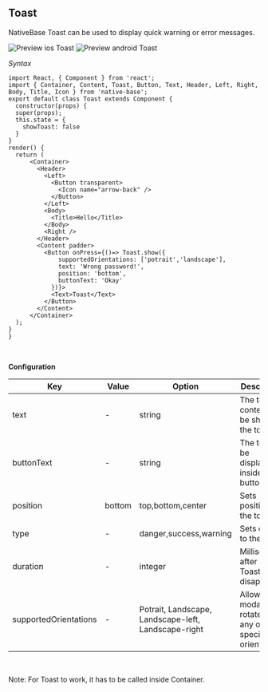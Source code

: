 ## Toast

NativeBase Toast can be used to display quick warning or error messages. <br />

![Preview ios Toast](https://docs.nativebase.io/docs/assets/ios/components/toast.gif)
![Preview android Toast](https://docs.nativebase.io/docs/assets/android/components/toast.gif)

*Syntax*

<pre class="line-numbers"><code class="language-jsx">import React, &lcub; Component } from 'react';
import &lcub; Container, Content, Toast, Button, Text, Header, Left, Right, Body, Title, Icon } from 'native-base';
export default class Toast extends Component &lcub;
  constructor(props) &lcub;
  super(props);
  this.state = &lcub;
    showToast: false
  }
}
render() &lcub;
  return (
      &lt;Container>
        &lt;Header>
          &lt;Left>
            &lt;Button transparent>
              &lt;Icon name="arrow-back" />
            &lt;/Button>
          &lt;/Left>
          &lt;Body>
            &lt;Title>Hello&lt;/Title>
          &lt;/Body>
          &lt;Right />
        &lt;/Header>
        &lt;Content padder>
          &lt;Button onPress=&lcub;()=> Toast.show(&lcub;
              supportedOrientations: ['potrait','landscape'],
              text: 'Wrong password!',
              position: 'bottom',
              buttonText: 'Okay'
            })}>
            &lt;Text>Toast&lt;/Text>
          &lt;/Button>
        &lt;/Content>
      &lt;/Container>
  );
}
}</code></pre><br />

**Configuration**
<table class="table table-bordered">
        <thead>
            <tr>
                <th>Key</th>
                <th>Value</th>
                <th>Option</th>
                <th width="50%">Description</th>
            </tr>
        </thead>
        <tbody>
            <tr>
                <td>text</td>
                <td> - </td>
                <td> string </td>
                <td>The text content to be shown in the toast.</td>
            </tr>
            <tr>
                <td>buttonText</td>
                <td> - </td>
                <td> string </td>
                <td>The text to be displayed inside the button.</td>
            </tr>
            <tr>
                <td>position</td>
                <td> bottom </td>
                <td> top,bottom,center </td>
                <td>Sets position for the toast.</td>
            </tr>
            <tr>
                <td>type</td>
                <td> - </td>
                <td> danger,success,warning </td>
                <td>Sets context to the Toast.</td>
            </tr>
            <tr>
                <td>duration</td>
                <td> - </td>
                <td> integer </td>
                <td>Milliseconds after which Toast disappers</td>
            </tr>
            <tr>
                <td>supportedOrientations</td>
                <td> - </td>
                <td> Potrait, Landscape, Landscape-left, Landscape-right </td>
                <td>Allows the modal to be rotated to any of the specified orientations</td>
            </tr>
            </tbody>
        </table><br />

Note: For Toast to work, it has to be called inside Container.
